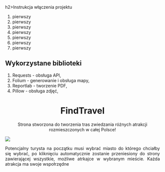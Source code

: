 h2>Instrukcja włączenia projektu</h2>
<ol>
  <li>pierwszy</li>
  <li>pierwszy</li>
  <li>pierwszy</li>
  <li>pierwszy</li>
  <li>pierwszy</li>
  <li>pierwszy</li>
  <li>pierwszy</li>
</ol>
<h2>Wykorzystane biblioteki</h2>
<ol>
  <li>Requests - obsługa API,</li>
  <li>Folium - generowanie i obsługa mapy,</li>
  <li>Reportlab - tworzenie PDF,</li>
  <li>Pillow - obsługa zdjęć,</li>
</ol>
<h1 align="center">FindTravel<br></h1>
<p align="center">Strona stworzona do tworzenia tras zwiedzania różnych atrakcji rozmieszczonych w całej Polsce!</p>
<img src="https://user-images.githubusercontent.com/100869542/174655743-d1206cd0-e7e0-474c-8378-9cf5cf7ec6b0.png"></img>
<p align="justify">Potencjalny turysta na początku musi wybrać miasto do którego chciałby się wybrać, po kliknięciu automatycznie zostanie przeniesiony do strony zawierającej wszystkie, możliwe atrkajce w wybranym mieście. Każda atrakcja ma swoje wspołrzędne</p>

